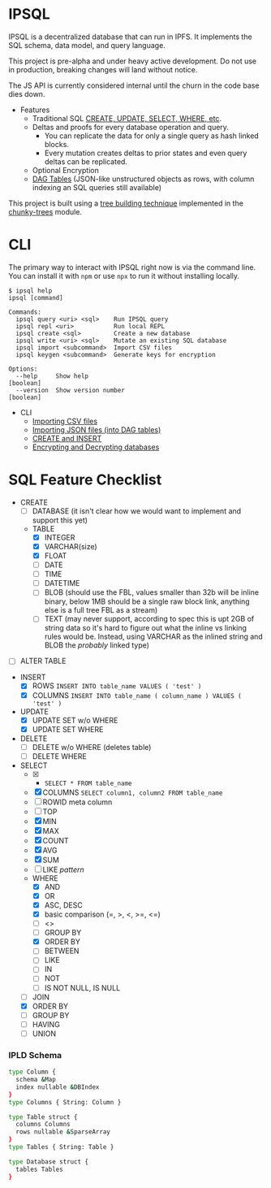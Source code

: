 # IPSQL

IPSQL is a decentralized database that can run in IPFS. It implements the SQL schema, data model,
and query language.

This project is pre-alpha and under heavy active development. Do not use in production, breaking
changes will land without notice.

The JS API is currently considered internal until the churn in the code base dies down.

* Features
  * Traditional SQL [CREATE, UPDATE, SELECT, WHERE, etc](#sql-feature-checklist).
  * Deltas and proofs for every database operation and query.
    * You can replicate the data for only a single query as hash linked blocks.
    * Every mutation creates deltas to prior states and even query deltas can
      be replicated.
  * Optional Encryption
  * [DAG Tables](./docs/dag-tables.md) (JSON-like unstructured objects as rows, with column indexing an SQL queries still available)

This project is built using a [tree building technique](https://0fps.net/2020/12/19/peer-to-peer-ordered-search-indexes/) implemented in the [chunky-trees](https://github.com/mikeal/chunky-trees) module.

# CLI

The primary way to interact with IPSQL right now is via the command line. You can install it with
`npm` or use `npx` to run it without installing locally.

```
$ ipsql help
ipsql [command]

Commands:
  ipsql query <uri> <sql>    Run IPSQL query
  ipsql repl <uri>           Run local REPL
  ipsql create <sql>         Create a new database
  ipsql write <uri> <sql>    Mutate an existing SQL database
  ipsql import <subcommand>  Import CSV files
  ipsql keygen <subcommand>  Generate keys for encryption

Options:
  --help     Show help                                                 [boolean]
  --version  Show version number                                       [boolean]
```

* CLI
  * [Importing CSV files](./docs/importing-csv.md)
  * [Importing JSON files (into DAG tables)](./docs/importing-json.md)
  * [CREATE and INSERT](./docs/create-and-insert.md)
  * [Encrypting and Decrypting databases](./docs/encryption.md)

# SQL Feature Checklist

- CREATE
  - [ ] DATABASE (it isn't clear how we would want to implement and support this yet)
  - TABLE
    - [x] INTEGER
    - [x] VARCHAR(size)
    - [x] FLOAT
    - [ ] DATE
    - [ ] TIME
    - [ ] DATETIME
    - [ ] BLOB (should use the FBL, values smaller than 32b will be inline binary, below 1MB should
                be a single raw block link, anything else is a full tree FBL as a stream)
    - [ ] TEXT (may never support, according to spec this is upt 2GB of string data so it's hard
                to figure out what the inline vs linking rules would be. Instead, using VARCHAR
                as the inlined string and BLOB the *probably* linked type)
- [ ] ALTER TABLE
- INSERT
  - [x] ROWS `INSERT INTO table_name VALUES ( 'test' )`
  - [x] COLUMNS `INSERT INTO table_name ( column_name ) VALUES ( 'test' )`
- UPDATE
  - [x] UPDATE SET w/o WHERE
  - [x] UPDATE SET WHERE
- DELETE
  - [ ] DELETE w/o WHERE (deletes table)
  - [ ] DELETE WHERE
- SELECT
  - [x] * `SELECT * FROM table_name`
  - [x] COLUMNS `SELECT column1, column2 FROM table_name`
  - [ ] ROWID meta column
  - [ ] TOP
  - [x] MIN
  - [x] MAX
  - [x] COUNT
  - [x] AVG
  - [x] SUM
  - [ ] LIKE *pattern*
  - WHERE
    - [x] AND
    - [x] OR
    - [x] ASC, DESC
    - [x] basic comparison (=, >, <, >=, <=)
    - [ ] <>
    - [ ] GROUP BY
    - [x] ORDER BY
    - [ ] BETWEEN
    - [ ] LIKE
    - [ ] IN
    - [ ] NOT
    - [ ] IS NOT NULL, IS NULL
  - [ ] JOIN
  - [x] ORDER BY
  - [ ] GROUP BY
  - [ ] HAVING
  - [ ] UNION

### IPLD Schema

```sh
type Column {
  schema &Map
  index nullable &DBIndex
}
type Columns { String: Column }

type Table struct {
  columns Columns
  rows nullable &SparseArray
}
type Tables { String: Table }

type Database struct {
  tables Tables
}
```
